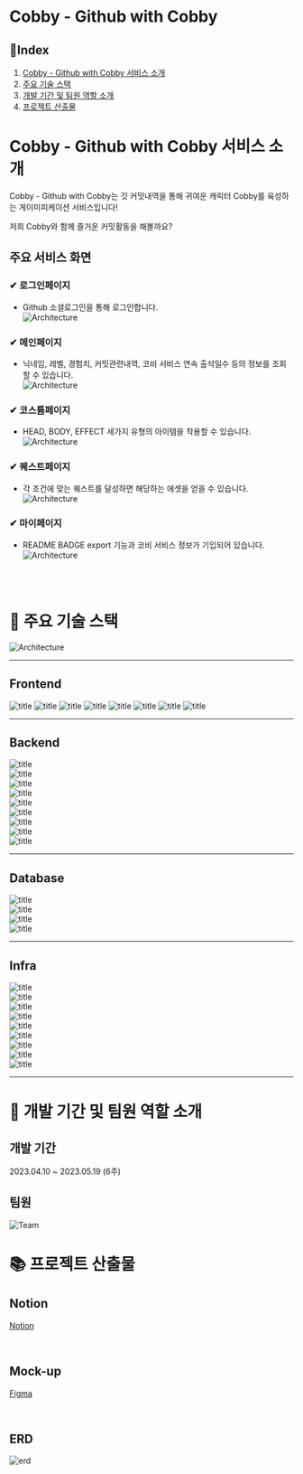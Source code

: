 # Cobby - Github with Cobby

## 📌Index

1. [Cobby - Github with Cobby 서비스 소개](#Cobby---Github-with-Cobby-서비스-소개)
2. [주요 기술 스택](#wrench-주요-기술-스택)
3. [개발 기간 및 팀원 역할 소개](#two_men_holding_hands-개발-기간-및-팀원-역할-소개)
4. [프로젝트 산출물](#books-프로젝트-산출물)

# Cobby - Github with Cobby 서비스 소개

Cobby - Github with Cobby는 깃 커밋내역을 통해 귀여운 캐릭터 Cobby를 육성하는 게이미피케이션 서비스입니다!

저희 Cobby와 함께 즐거운 커밋활동을 해볼까요?

## 주요 서비스 화면

### ✔ 로그인페이지

- Github 소셜로그인을 통해 로그인합니다.<br/>
  ![Architecture](./Image/로그인.gif)

### ✔ 메인페이지

- 닉네임, 레벨, 경험치, 커밋관련내역, 코비 서비스 연속 출석일수 등의 정보를 조회할 수 있습니다.<br/>
  ![Architecture](./Image/메인페이지녹화.gif)

### ✔ 코스튬페이지

- HEAD, BODY, EFFECT 세가지 유형의 아이템을 착용할 수 있습니다.<br/>
  ![Architecture](./Image/옷장.gif)

### ✔ 퀘스트페이지

- 각 조건에 맞는 퀘스트를 달성하면 해당하는 에셋을 얻을 수 있습니다.<br/>
  ![Architecture](./Image/퀘스트.gif)

### ✔ 마이페이지

- README BADGE export 기능과 코비 서비스 정보가 기입되어 있습니다.<br/>
  ![Architecture](./Image/마이페이지.gif)

<br>

<br>

# :wrench: 주요 기술 스택

![Architecture](./Image/Achitecture.png)

---

## Frontend

![title](https://img.shields.io/badge/-HTML5-E34F26?&logo=html5&logoColor=white)
  ![title](https://img.shields.io/badge/-CSS3-1572B6?&logo=CSS3&logoColor=white)
  ![title](https://img.shields.io/badge/-Javascript-F7DF1E?&logo=Javascript&logoColor=black)
  ![title](https://img.shields.io/badge/-React-61DAFB?&logo=React&logoColor=white)
  ![title](https://img.shields.io/badge/-Redux-764ABC?&logo=redux&logoColor=white) 
  ![title](https://img.shields.io/badge/-Next.js-black?&logo=nextdotjs&logoColor=white) 
  ![title](https://img.shields.io/badge/-Node.js-339933?&logo=nodedotjs&logoColor=white)
  ![title](https://img.shields.io/badge/-Typescript-3178C6?&logo=typescript&logoColor=white) 

---

## Backend
  ![title](https://img.shields.io/badge/-Java-gray?&logo=openjdk&logoColor=white)<br/>
  ![title](https://img.shields.io/badge/-SpringBoot-6DB33F?&logo=springboot&logoColor=white)<br/>
  ![title](https://img.shields.io/badge/-ApacheKafka-231F20?&logo=apachekafka&logoColor=white)<br/>
   ![title](https://img.shields.io/badge/-JSON%20Web%20Token-000000?logo=jsonwebtokens)<br/>
   ![title](https://img.shields.io/badge/-Spring%20Security-6DB33F?logo=spring&logoColor=white)<br/>
   ![title](https://img.shields.io/badge/-OAuth2-000000?logo=oauth&logoColor=white)<br/>
   ![title](https://img.shields.io/badge/-Hibernate-59666C?logo=hibernate&logoColor=white)<br/>
   ![title](https://img.shields.io/badge/-JPA-007396?logo=jpa&logoColor=white)<br/>
   ![title](https://img.shields.io/badge/-Swagger-85EA2D?logo=swagger&logoColor=black)<br/>

---

## Database 

![title](https://img.shields.io/badge/-MariaDB-003545?logo=mariadb&logoColor=white)<br/>
 ![title](https://img.shields.io/badge/-MongoDB-47A248?logo=mongodb&logoColor=white)<br/>
 ![title](https://img.shields.io/badge/-Redis-DC382D?logo=redis&logoColor=white)<br/>
 ![title](https://img.shields.io/badge/-Amazon%20S3-569A31?logo=amazonaws&logoColor=white)<br/>

---

## Infra

![title](https://img.shields.io/badge/-AWS-232F3E?&logo=amazonaws&logoColor=white)<br/>
  ![title](https://img.shields.io/badge/-EC2-FF9900?&logo=amazonec2&logoColor=white)<br/>
  ![title](https://img.shields.io/badge/-EKS-FF9900?&logo=amazoneks&logoColor=white)<br/>
  ![title](https://img.shields.io/badge/-S3-569A31?&logo=amazons3&logoColor=white)<br/>
  ![title](https://img.shields.io/badge/-Docker-2496ED?&logo=docker&logoColor=white)<br/>
  ![title](https://img.shields.io/badge/-Kubernetes-326CE5?&logo=kubernetes&logoColor=white)<br/>
  ![title](https://img.shields.io/badge/-Jenkins-D24939?&logo=jenkins&logoColor=white)<br/>
  ![title](https://img.shields.io/badge/-NGINX-009639?&logo=nginx&logoColor=white)<br/>
  ![title](https://img.shields.io/badge/-Ubuntu-E95420?&logo=ubuntu&logoColor=white)<br/>

---


# :two_men_holding_hands: 개발 기간 및 팀원 역할 소개

## 개발 기간

2023.04.10 ~ 2023.05.19 (6주)

## 팀원

![Team](Image/팀원소개.png)

# :books: 프로젝트 산출물

## Notion

[Notion](https://waiting-watch-1fa.notion.site/B201-0e05540135ed4f48ab9a8844889c1806)

<br/>

## Mock-up

[Figma](https://www.figma.com/file/6cTU8M06FBDVJAaHRHIY4y/%EC%9E%90%EC%9C%A8PJT-%EC%99%80%EC%9D%B4%EC%96%B4%ED%94%84%EB%A0%88%EC%9E%84?type=design&node-id=0-1&t=tS9eERR4GlOfUhCS-0) 

<br/>

## ERD

![erd](Image/ERD.png)

<br/>
